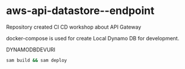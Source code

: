# aws-api-datastore--endpoint
Repository created CI CD workshop about API Gateway


docker-compose is used for create Local Dynamo DB for development. 

DYNAMODBDEVURI



```sh
sam build && sam deploy
```

